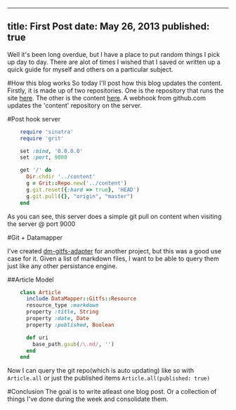 ----
title: First Post
date: May 26, 2013
published: true
----

Well it's been long overdue, but I have a place to put random things I pick up
day to day.  There are alot of times I wished that I saved or written up a quick
guide for myself and others on a particular subject.

#How this blog works
So today I'll post how this blog updates the content.  Firstly, it is made up of
two repositories.  One is the repository that runs the site 
[here](https://github.com/Ortuna/ortuna.com). The other is the content 
[here](https://github.com/Ortuna/ortuna-content).  A webhook from github.com 
updates the 'content' repository on the server.

#Post hook server
```ruby
    require 'sinatra'
    require 'grit'

    set :bind, '0.0.0.0'
    set :port, 9000

    get '/' do
      Dir.chdir '../content'
      g = Grit::Repo.new('../content')
      g.git.reset({:hard => true}, 'HEAD')
      g.git.pull({}, "origin", "master")
    end
```

As you can see, this server does a simple git pull on content when visiting the 
server @ port 9000

#Git + Datamapper

I've created [dm-gitfs-adapter](https://github.com/Ortuna/dm-gitfs-adapter) for 
another project, but this was a good use case for it.  Given a list of markdown
files, I want to be able to query them just like any other persistance engine.

##Article Model
```ruby
    class Article
      include DataMapper::Gitfs::Resource
      resource_type :markdown
      property :title, String
      property :date, Date
      property :published, Boolean

      def uri
        base_path.gsub(/\.md/, '')
      end  
    end
```

Now I can query the git repo(which is auto updating) like so with `Article.all`
or just the published items `Article.all(published: true)`


#Conclusion
The goal is to write atleast one blog post.  Or a collection of things I've done
during the week and consolidate them.
